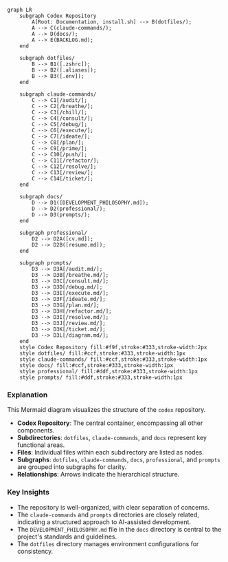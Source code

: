 ```mermaid
graph LR
    subgraph Codex Repository
        A[Root: Documentation, install.sh] --> B(dotfiles/);
        A --> C(claude-commands/);
        A --> D(docs/);
        A --> E(BACKLOG.md);
    end

    subgraph dotfiles/
        B --> B1([.zshrc]);
        B --> B2([.aliases]);
        B --> B3([.env]);
    end

    subgraph claude-commands/
        C --> C1[/audit/];
        C --> C2[/breathe/];
        C --> C3[/chill/];
        C --> C4[/consult/];
        C --> C5[/debug/];
        C --> C6[/execute/];
        C --> C7[/ideate/];
        C --> C8[/plan/];
        C --> C9[/prime/];
        C --> C10[/push/];
        C --> C11[/refactor/];
        C --> C12[/resolve/];
        C --> C13[/review/];
        C --> C14[/ticket/];
    end

    subgraph docs/
        D --> D1([DEVELOPMENT_PHILOSOPHY.md]);
        D --> D2(professional/);
        D --> D3(prompts/);
    end

    subgraph professional/
        D2 --> D2A([cv.md]);
        D2 --> D2B([resume.md]);
    end

    subgraph prompts/
        D3 --> D3A[/audit.md/];
        D3 --> D3B[/breathe.md/];
        D3 --> D3C[/consult.md/];
        D3 --> D3D[/debug.md/];
        D3 --> D3E[/execute.md/];
        D3 --> D3F[/ideate.md/];
        D3 --> D3G[/plan.md/];
        D3 --> D3H[/refactor.md/];
        D3 --> D3I[/resolve.md/];
        D3 --> D3J[/review.md/];
        D3 --> D3K[/ticket.md/];
        D3 --> D3L[/diagram.md/];
    end
    style Codex Repository fill:#f9f,stroke:#333,stroke-width:2px
    style dotfiles/ fill:#ccf,stroke:#333,stroke-width:1px
    style claude-commands/ fill:#ccf,stroke:#333,stroke-width:1px
    style docs/ fill:#ccf,stroke:#333,stroke-width:1px
    style professional/ fill:#ddf,stroke:#333,stroke-width:1px
    style prompts/ fill:#ddf,stroke:#333,stroke-width:1px
```

### Explanation

This Mermaid diagram visualizes the structure of the `codex` repository.

-   **Codex Repository**: The central container, encompassing all other components.
-   **Subdirectories**: `dotfiles`, `claude-commands`, and `docs` represent key functional areas.
-   **Files**: Individual files within each subdirectory are listed as nodes.
-   **Subgraphs**: `dotfiles`, `claude-commands`, `docs`, `professional`, and `prompts` are grouped into subgraphs for clarity.
-   **Relationships**: Arrows indicate the hierarchical structure.

### Key Insights

-   The repository is well-organized, with clear separation of concerns.
-   The `claude-commands` and `prompts` directories are closely related, indicating a structured approach to AI-assisted development.
-   The `DEVELOPMENT_PHILOSOPHY.md` file in the `docs` directory is central to the project's standards and guidelines.
-   The `dotfiles` directory manages environment configurations for consistency.
